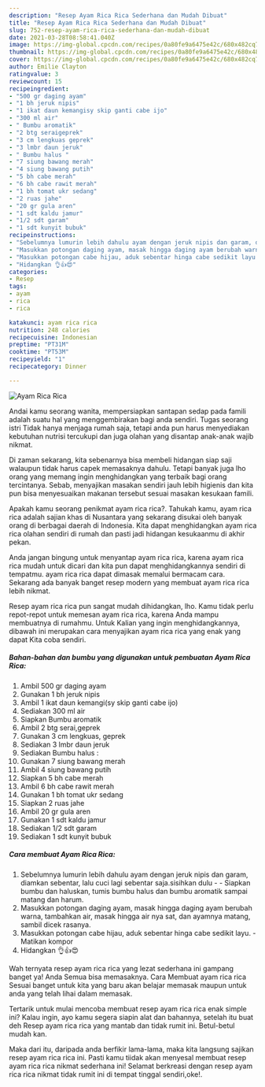 ```yaml
---
description: "Resep Ayam Rica Rica Sederhana dan Mudah Dibuat"
title: "Resep Ayam Rica Rica Sederhana dan Mudah Dibuat"
slug: 752-resep-ayam-rica-rica-sederhana-dan-mudah-dibuat
date: 2021-03-28T08:58:41.040Z
image: https://img-global.cpcdn.com/recipes/0a80fe9a6475e42c/680x482cq70/ayam-rica-rica-foto-resep-utama.jpg
thumbnail: https://img-global.cpcdn.com/recipes/0a80fe9a6475e42c/680x482cq70/ayam-rica-rica-foto-resep-utama.jpg
cover: https://img-global.cpcdn.com/recipes/0a80fe9a6475e42c/680x482cq70/ayam-rica-rica-foto-resep-utama.jpg
author: Emilie Clayton
ratingvalue: 3
reviewcount: 15
recipeingredient:
- "500 gr daging ayam"
- "1 bh jeruk nipis"
- "1 ikat daun kemangisy skip ganti cabe ijo"
- "300 ml air"
- " Bumbu aromatik"
- "2 btg seraigeprek"
- "3 cm lengkuas geprek"
- "3 lmbr daun jeruk"
- " Bumbu halus "
- "7 siung bawang merah"
- "4 siung bawang putih"
- "5 bh cabe merah"
- "6 bh cabe rawit merah"
- "1 bh tomat ukr sedang"
- "2 ruas jahe"
- "20 gr gula aren"
- "1 sdt kaldu jamur"
- "1/2 sdt garam"
- "1 sdt kunyit bubuk"
recipeinstructions:
- "Sebelumnya lumurin lebih dahulu ayam dengan jeruk nipis dan garam, diamkan sebentar, lalu cuci lagi sebentar saja.sisihkan dulu  Siapkan bumbu dan haluskan, tumis bumbu halus dan bumbu aromatik sampai matang dan harum."
- "Masukkan potongan daging ayam, masak hingga daging ayam berubah warna, tambahkan air, masak hingga air nya sat, dan ayamnya matang, sambil dicek rasanya."
- "Masukkan potongan cabe hijau, aduk sebentar hinga cabe sedikit layu.  Matikan kompor"
- "Hidangkan 👌👍😍"
categories:
- Resep
tags:
- ayam
- rica
- rica

katakunci: ayam rica rica 
nutrition: 248 calories
recipecuisine: Indonesian
preptime: "PT31M"
cooktime: "PT53M"
recipeyield: "1"
recipecategory: Dinner

---
```



![Ayam Rica Rica](https://img-global.cpcdn.com/recipes/0a80fe9a6475e42c/680x482cq70/ayam-rica-rica-foto-resep-utama.jpg)

Andai kamu seorang wanita, mempersiapkan santapan sedap pada famili adalah suatu hal yang menggembirakan bagi anda sendiri. Tugas seorang istri Tidak hanya menjaga rumah saja, tetapi anda pun harus menyediakan kebutuhan nutrisi tercukupi dan juga olahan yang disantap anak-anak wajib nikmat.

Di zaman  sekarang, kita sebenarnya bisa membeli hidangan siap saji walaupun tidak harus capek memasaknya dahulu. Tetapi banyak juga lho orang yang memang ingin menghidangkan yang terbaik bagi orang tercintanya. Sebab, menyajikan masakan sendiri jauh lebih higienis dan kita pun bisa menyesuaikan makanan tersebut sesuai masakan kesukaan famili. 



Apakah kamu seorang penikmat ayam rica rica?. Tahukah kamu, ayam rica rica adalah sajian khas di Nusantara yang sekarang disukai oleh banyak orang di berbagai daerah di Indonesia. Kita dapat menghidangkan ayam rica rica olahan sendiri di rumah dan pasti jadi hidangan kesukaanmu di akhir pekan.

Anda jangan bingung untuk menyantap ayam rica rica, karena ayam rica rica mudah untuk dicari dan kita pun dapat menghidangkannya sendiri di tempatmu. ayam rica rica dapat dimasak memalui bermacam cara. Sekarang ada banyak banget resep modern yang membuat ayam rica rica lebih nikmat.

Resep ayam rica rica pun sangat mudah dihidangkan, lho. Kamu tidak perlu repot-repot untuk memesan ayam rica rica, karena Anda mampu membuatnya di rumahmu. Untuk Kalian yang ingin menghidangkannya, dibawah ini merupakan cara menyajikan ayam rica rica yang enak yang dapat Kita coba sendiri.

<!--inarticleads1-->

##### Bahan-bahan dan bumbu yang digunakan untuk pembuatan Ayam Rica Rica:

1. Ambil 500 gr daging ayam
1. Gunakan 1 bh jeruk nipis
1. Ambil 1 ikat daun kemangi(sy skip ganti cabe ijo)
1. Sediakan 300 ml air
1. Siapkan  Bumbu aromatik
1. Ambil 2 btg serai,geprek
1. Gunakan 3 cm lengkuas, geprek
1. Sediakan 3 lmbr daun jeruk
1. Sediakan  Bumbu halus :
1. Gunakan 7 siung bawang merah
1. Ambil 4 siung bawang putih
1. Siapkan 5 bh cabe merah
1. Ambil 6 bh cabe rawit merah
1. Gunakan 1 bh tomat ukr sedang
1. Siapkan 2 ruas jahe
1. Ambil 20 gr gula aren
1. Gunakan 1 sdt kaldu jamur
1. Sediakan 1/2 sdt garam
1. Sediakan 1 sdt kunyit bubuk




<!--inarticleads2-->

##### Cara membuat Ayam Rica Rica:

1. Sebelumnya lumurin lebih dahulu ayam dengan jeruk nipis dan garam, diamkan sebentar, lalu cuci lagi sebentar saja.sisihkan dulu -  - Siapkan bumbu dan haluskan, tumis bumbu halus dan bumbu aromatik sampai matang dan harum.
1. Masukkan potongan daging ayam, masak hingga daging ayam berubah warna, tambahkan air, masak hingga air nya sat, dan ayamnya matang, sambil dicek rasanya.
1. Masukkan potongan cabe hijau, aduk sebentar hinga cabe sedikit layu.  - Matikan kompor
1. Hidangkan 👌👍😍




Wah ternyata resep ayam rica rica yang lezat sederhana ini gampang banget ya! Anda Semua bisa memasaknya. Cara Membuat ayam rica rica Sesuai banget untuk kita yang baru akan belajar memasak maupun untuk anda yang telah lihai dalam memasak.

Tertarik untuk mulai mencoba membuat resep ayam rica rica enak simple ini? Kalau ingin, ayo kamu segera siapin alat dan bahannya, setelah itu buat deh Resep ayam rica rica yang mantab dan tidak rumit ini. Betul-betul mudah kan. 

Maka dari itu, daripada anda berfikir lama-lama, maka kita langsung sajikan resep ayam rica rica ini. Pasti kamu tiidak akan menyesal membuat resep ayam rica rica nikmat sederhana ini! Selamat berkreasi dengan resep ayam rica rica nikmat tidak rumit ini di tempat tinggal sendiri,oke!.

